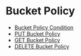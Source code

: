 ---
---

# Bucket Policy

- [Bucket Policy Condition](policy_condition.html)
- [PUT Bucket Policy](put_policy.html)
- [GET Bucket Policy](get_policy.html)
- [DELETE Bucket Policy](delete_policy.html)
